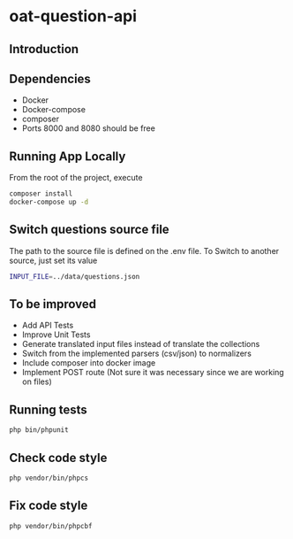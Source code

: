 # oat-question-api

## Introduction

## Dependencies
- Docker
- Docker-compose
- composer
- Ports 8000 and 8080 should be free

## Running App Locally

From the root of the project, execute

```bash
composer install
docker-compose up -d
```

## Switch questions source file

The path to the source file is defined on the .env file. To Switch to another source, just set its value

```bash
INPUT_FILE=../data/questions.json
```

## To be improved

- Add API Tests
- Improve Unit Tests
- Generate translated input files instead of translate the collections
- Switch from the implemented parsers (csv/json) to normalizers
- Include composer into docker image
- Implement POST route (Not sure it was necessary since we are working on files)

## Running tests

```bash
php bin/phpunit
```

## Check code style

```bash
php vendor/bin/phpcs
```

## Fix code style

```bash
php vendor/bin/phpcbf
```
